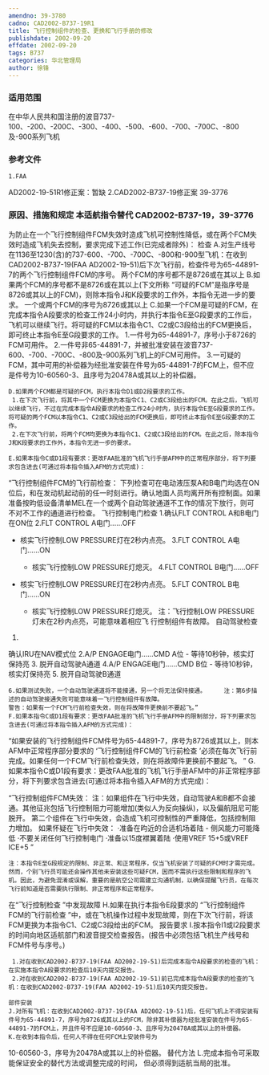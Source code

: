 ```yaml
---
amendno: 39-3780
cadno: CAD2002-B737-19R1
title: 飞行控制组件的检查、更换和飞行手册的修改
publishdate: 2002-09-20
effdate: 2002-09-20
tags: B737
categories: 华北管理局
author: 徐锋
---
```


### 适用范围 
在中华人民共和国注册的波音737-100、-200、-200C、-300、-400、-500、-600、-700、-700C、-800及-900系列飞机

<!--more-->
### 参考文件
    1.FAA 
AD2002-19-51R1修正案：暂缺
    2.CAD2002-B737-19修正案 39-3776

### 原因、措施和规定 本适航指令替代 CAD2002-B737-19，39-3776
为防止在一个飞行控制组件FCM失效时造成飞机可控制性降低，或在两个FCM失效时造成飞机失去控制，要求完成下述工作(已完成者除外)： 
检查 
A.对生产线号在1136至1230(含)的737-600、-700、-700C、-800和-900型飞机：在收到CAD2002-B737-19(FAA AD2002-19-51)后下次飞行前，检查件号为65-44891-7的两个飞行控制组件FCM的序号。 
两个FCM的序号都不是8726或在其以上 
B.如果两个FCM的序号都不是8726或在其以上(下文所称 “可疑的FCM”是指序号是8726或其以上的FCM)，则除本指令J和K段要求的工作外，本指令无进一步的要求。 
    一个或两个FCM的序号为8726或其以上 
    C.如果一个FCM是可疑的FCM，在完成本指令A段要求的检查工作24小时内，并执行本指令E至G段要求的工作后，飞机可以继续飞行。将可疑的FCM以本指令C1、C2或C3段给出的FCM更换后，即可终止本指令E至G段要求的工作。
 1.一件号为65-44891-7，序号小于8726的FCM可用件。 
     2.一件号非65-44891-7，并被批准安装在波音737-600、-700、-700C、-800及-900系列飞机上的FCM可用件。 
     3.一可疑的FCM，其中可用的补偿器为经批准安装在件号为65-44891-7的FCM上，但不应是件号为10-60560-3、且序号为20478A或其以上的补偿器。 

    D.如果两个FCM都是可疑的FCM，执行本指令D1或D2段要求的工作。
     1.在下次飞行前，将其中一个FCM更换为本指令C1、C2或C3段给出的FCM。在此之后，飞机可以继续飞行，不过在完成本指令A段要求的检查工作24小时内，执行本指令E至G段要求的工作。将可疑的两个FCM以本指令C1、C2或C3段给出的FCM更换后，即可终止本指令E至G段要求的工作。 
     2.在下次飞行前，将两个FCM均更换为本指令C1、C2或C3段给出的FCM。在此之后，除本指令J和K段要求的工作外，本指令无进一步的要求。 

    E.如果本指令C或D1段有要求：更改FAA批准的飞机飞行手册AFM中的正常程序部分，将下列要求包含进去(可通过将本指令插入AFM的方式完成)： 
“飞行控制组件FCM的飞行前检查：
    下列检查可在电动液压泵A和B电门均选在ON位后，和在发动机起动前的任一时刻进行。确认地面人员均离开所有控制面。如果准备按昀低设备清单MEL在一个或两个自动驾驶通道不工作的情况下放行，则可不对不工作的通道进行检查。 
    飞行控制电门检查 
1.确认FLT 
CONTROL A和B电门在ON位 
2.FLT 
CONTROL A电门......OFF
  - 核实飞行控制LOW PRESSURE灯在2秒内点亮。 
3.FLT 
CONTROL A电门......ON
      - 核实飞行控制LOW PRESSURE灯熄灭。 
4.FLT 
CONTROL B电门......OFF
  - 核实飞行控制LOW PRESSURE灯在2秒内点亮。 
5.FLT 
CONTROL B电门......ON

      - 核实飞行控制LOW PRESSURE灯熄灭。     注：飞行控制LOW PRESSURE灯未在2秒内点亮，可能意味着相应飞
行控制组件有故障。    自动驾驶检查 
1.
确认IRU在NAV模式位 
2.A/P 
ENGAGE电门......CMD A位 
      - 等待10秒钟，核实灯保持亮 
3.
脱开自动驾驶A通道 
4.A/P 
ENGAGE电门......CMD B位 
      - 等待10秒钟，核实灯保持亮 
5.
脱开自动驾驶B通道 

    6.如果测试失败，一个自动驾驶通道将不能接通，另一个将无法保持接通。     注：第6步描述的自动驾驶接通失败可能意味着一飞行控制组件有故障。 
    警告：如果有一个FCM飞行前检查失效，则在将故障件更换前不要起飞。”
    F.如果本指令C或D1段有要求：更改FAA批准的飞机飞行手册AFM中的限制部分，将下列要求包含进去(可通过将本指令插入AFM的方式完成)： 
“如果安装的飞行控制组件FCM件号为65-44891-7，序号为8726或其以上，则本AFM中正常程序部分要求的 ‘飞行控制组件FCM的飞行前检查 ’必须在每次飞行前完成。如果任何一个FCM飞行前检查失效，则在将故障件更换前不要起飞。 ”
    G.如果本指令C或D1段有要求：更改FAA批准的飞机飞行手册AFM中的非正常程序部分，将下列要求包含进去(可通过将本指令插入AFM的方式完成)： 

“飞行控制组件FCM失效： 
    注：如果组件在飞行中失效，自动驾驶A和B都不会接通。其他征兆包括飞行控制阻力可能增加(类似人为反向操纵)，以及偏航阻尼可能脱开。 
    第二个组件在飞行中失效，会造成飞机可控制性的严重降低，包括控制阻力增加。 
    如果怀疑在飞行中失效： 
    ·准备在昀近的合适机场着陆 
      - 侧风能力可能降低 
    ·不要关闭任何飞行控制电门 
    ·准备以15度襟翼着陆 
·使用VREF
 15+5或VREF ICE+5 ”

    注：本指令E至G段规定的限制、非正常、和正常程序，仅当飞机安装了可疑的FCM时才需完成。然而，个别飞行员可能还会操作其他未安装这些可疑FCM，因而不需执行这些限制和程序的飞机。因此，为避免混淆或误解，重要的是航空公司需建立沟通机制，以确保提醒飞行员，在每次飞行前知道是否需要执行限制、非正常程序和正常程序。 
在“飞行控制检查 ”中发现故障 
    H.如果在执行本指令E段要求的 “飞行控制组件FCM的飞行前检查 ”中，或在飞机操作过程中发现故障，则在下次飞行前，将该FCM更换为本指令C1、C2或C3段给出的FCM。 
    报告要求 
    I.按本指令I1或I2段要求的时间向地区适航部门和波音提交检查报告。(报告中必须包括飞机生产线号和FCM件号与序号。) 

     1.对在收到CAD2002-B737-19(FAA AD2002-19-51)后完成本指令A段要求的检查的飞机：在实施本指令A段要求的检查后10天内提交报告。 
     2.对在收到CAD2002-B737-19(FAA AD2002-19-51)前已完成本指令A段要求的检查的飞机：在收到CAD2002-B737-19(FAA AD2002-19-51)后10天内提交报告。

    部件安装 
    J.对所有飞机：在收到CAD2002-B737-19(FAA AD2002-19-51)后，任何飞机上不得安装有件号为65-44891-7，序号为8726或其以上的FCM，除非其补偿器为经批准安装在件号为65-44891-7的FCM上，并且件号不应是10-60560-3、且序号为20478A或其以上的补偿器。 
    K.在收到本指令后，任何人不得在任何FCM上安装件号为
10-60560-3，序号为20478A或其以上的补偿器。     替代方法 
    L.完成本指令可采取能保证安全的替代方法或调整完成的时间，
但必须得到适航当局的批准。
